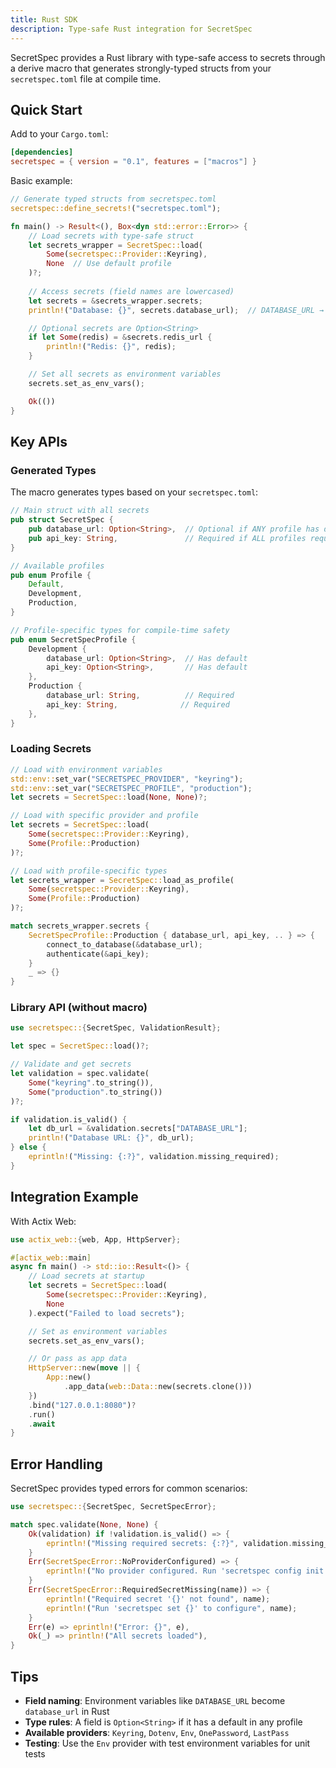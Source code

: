 ```yaml
---
title: Rust SDK
description: Type-safe Rust integration for SecretSpec
---
```


SecretSpec provides a Rust library with type-safe access to secrets through a derive macro that generates strongly-typed structs from your `secretspec.toml` file at compile time.

## Quick Start

Add to your `Cargo.toml`:

```toml
[dependencies]
secretspec = { version = "0.1", features = ["macros"] }
```

Basic example:

```rust
// Generate typed structs from secretspec.toml
secretspec::define_secrets!("secretspec.toml");

fn main() -> Result<(), Box<dyn std::error::Error>> {
    // Load secrets with type-safe struct
    let secrets_wrapper = SecretSpec::load(
        Some(secretspec::Provider::Keyring), 
        None  // Use default profile
    )?;
    
    // Access secrets (field names are lowercased)
    let secrets = &secrets_wrapper.secrets;
    println!("Database: {}", secrets.database_url);  // DATABASE_URL → database_url

    // Optional secrets are Option<String>
    if let Some(redis) = &secrets.redis_url {
        println!("Redis: {}", redis);
    }

    // Set all secrets as environment variables
    secrets.set_as_env_vars();

    Ok(())
}
```

## Key APIs

### Generated Types

The macro generates types based on your `secretspec.toml`:

```rust
// Main struct with all secrets
pub struct SecretSpec {
    pub database_url: Option<String>,  // Optional if ANY profile has default
    pub api_key: String,               // Required if ALL profiles require it
}

// Available profiles
pub enum Profile {
    Default,
    Development,
    Production,
}

// Profile-specific types for compile-time safety
pub enum SecretSpecProfile {
    Development {
        database_url: Option<String>,  // Has default
        api_key: Option<String>,       // Has default
    },
    Production {
        database_url: String,          // Required
        api_key: String,              // Required
    },
}
```

### Loading Secrets

```rust
// Load with environment variables
std::env::set_var("SECRETSPEC_PROVIDER", "keyring");
std::env::set_var("SECRETSPEC_PROFILE", "production");
let secrets = SecretSpec::load(None, None)?;

// Load with specific provider and profile
let secrets = SecretSpec::load(
    Some(secretspec::Provider::Keyring),
    Some(Profile::Production)
)?;

// Load with profile-specific types
let secrets_wrapper = SecretSpec::load_as_profile(
    Some(secretspec::Provider::Keyring),
    Some(Profile::Production)
)?;

match secrets_wrapper.secrets {
    SecretSpecProfile::Production { database_url, api_key, .. } => {
        connect_to_database(&database_url);
        authenticate(&api_key);
    }
    _ => {}
}
```

### Library API (without macro)

```rust
use secretspec::{SecretSpec, ValidationResult};

let spec = SecretSpec::load()?;

// Validate and get secrets
let validation = spec.validate(
    Some("keyring".to_string()),
    Some("production".to_string())
)?;

if validation.is_valid() {
    let db_url = &validation.secrets["DATABASE_URL"];
    println!("Database URL: {}", db_url);
} else {
    eprintln!("Missing: {:?}", validation.missing_required);
}
```

## Integration Example

With Actix Web:

```rust
use actix_web::{web, App, HttpServer};

#[actix_web::main]
async fn main() -> std::io::Result<()> {
    // Load secrets at startup
    let secrets = SecretSpec::load(
        Some(secretspec::Provider::Keyring),
        None
    ).expect("Failed to load secrets");

    // Set as environment variables
    secrets.set_as_env_vars();

    // Or pass as app data
    HttpServer::new(move || {
        App::new()
            .app_data(web::Data::new(secrets.clone()))
    })
    .bind("127.0.0.1:8080")?
    .run()
    .await
}
```

## Error Handling

SecretSpec provides typed errors for common scenarios:

```rust
use secretspec::{SecretSpec, SecretSpecError};

match spec.validate(None, None) {
    Ok(validation) if !validation.is_valid() => {
        eprintln!("Missing required secrets: {:?}", validation.missing_required);
    }
    Err(SecretSpecError::NoProviderConfigured) => {
        eprintln!("No provider configured. Run 'secretspec config init'");
    }
    Err(SecretSpecError::RequiredSecretMissing(name)) => {
        eprintln!("Required secret '{}' not found", name);
        eprintln!("Run 'secretspec set {}' to configure", name);
    }
    Err(e) => eprintln!("Error: {}", e),
    Ok(_) => println!("All secrets loaded"),
}
```

## Tips

- **Field naming**: Environment variables like `DATABASE_URL` become `database_url` in Rust
- **Type rules**: A field is `Option<String>` if it has a default in any profile
- **Available providers**: `Keyring`, `Dotenv`, `Env`, `OnePassword`, `LastPass`
- **Testing**: Use the `Env` provider with test environment variables for unit tests